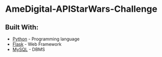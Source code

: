 # AmeDigital-APIStarWars-Challenge


## Built With:

- [Python](https://www.python.org/) - Programming language
- [Flask](https://flask.palletsprojects.com/en/2.0.x/#) - Web Framework
- [MySQL](https://www.mysql.com/) - DBMS
